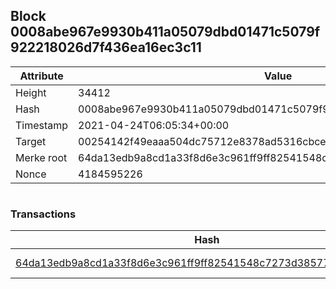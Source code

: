 ## Block 0008abe967e9930b411a05079dbd01471c5079f922218026d7f436ea16ec3c11

Attribute | Value
--- | ---
Height | 34412
Hash | 0008abe967e9930b411a05079dbd01471c5079f922218026d7f436ea16ec3c11
Timestamp | 2021-04-24T06:05:34+00:00
Target | 00254142f49eaaa504dc75712e8378ad5316cbcead634704b3734b6271167cc4
Merke root | 64da13edb9a8cd1a33f8d6e3c961ff9ff82541548c7273d3857774f74aa3dafb
Nonce | 4184595226

```

```

### Transactions

Hash | Amount
--- | ---
[64da13edb9a8cd1a33f8d6e3c961ff9ff82541548c7273d3857774f74aa3dafb](64da13edb9a8cd1a33f8d6e3c961ff9ff82541548c7273d3857774f74aa3dafb.md) | 10.00000000 SKEPTI 
